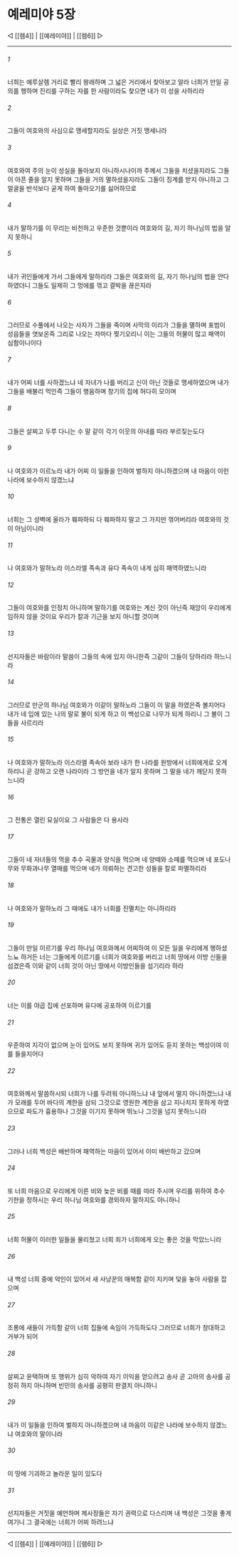 ﻿# 예레미야 5장

◁ [[렘4]] | [[예레미야]] | [[렘6]] ▷
***

###### 1
너희는 예루살렘 거리로 빨리 왕래하며 그 넓은 거리에서 찾아보고 알라 너희가 만일 공의를 행하며 진리를 구하는 자를 한 사람이라도 찾으면 내가 이 성을 사하리라

###### 2
그들이 여호와의 사심으로 맹세할지라도 실상은 거짓 맹세니라

###### 3
여호와여 주의 눈이 성실을 돌아보지 아니하시나이까 주께서 그들을 치셨을지라도 그들이 아픈 줄을 알지 못하며 그들을 거의 멸하셨을지라도 그들이 징계를 받지 아니하고 그 얼굴을 반석보다 굳게 하여 돌아오기를 싫어하므로

###### 4
내가 말하기를 이 무리는 비천하고 우준한 것뿐이라 여호와의 길, 자기 하나님의 법을 알지 못하니

###### 5
내가 귀인들에게 가서 그들에게 말하리라 그들은 여호와의 길, 자기 하나님의 법을 안다 하였더니 그들도 일제히 그 멍에를 꺾고 결박을 끊은지라

###### 6
그러므로 수풀에서 나오는 사자가 그들을 죽이며 사막의 이리가 그들을 멸하며 표범이 성읍들을 엿보온즉 그리로 나오는 자마다 찢기오리니 이는 그들의 허물이 많고 패역이 심함이니이다

###### 7
내가 어찌 너를 사하겠느냐 네 자녀가 나를 버리고 신이 아닌 것들로 맹세하였으며 내가 그들을 배불리 먹인즉 그들이 행음하며 창기의 집에 허다히 모이며

###### 8
그들은 살찌고 두루 다니는 수 말 같이 각기 이웃의 아내를 따라 부르짖는도다

###### 9
나 여호와가 이르노라 내가 어찌 이 일들을 인하여 벌하지 아니하겠으며 내 마음이 이런 나라에 보수하지 않겠느냐

###### 10
너희는 그 성벽에 올라가 훼파하되 다 훼파하지 말고 그 가지만 꺾어버리라 여호와의 것이 아님이니라

###### 11
나 여호와가 말하노라 이스라엘 족속과 유다 족속이 내게 심히 패역하였느니라

###### 12
그들이 여호와를 인정치 아니하며 말하기를 여호와는 계신 것이 아닌즉 재앙이 우리에게 임하지 않을 것이요 우리가 칼과 기근을 보지 아니할 것이며

###### 13
선지자들은 바람이라 말씀이 그들의 속에 있지 아니한즉 그같이 그들이 당하리라 하느니라

###### 14
그러므로 만군의 하나님 여호와가 이같이 말하노라 그들이 이 말을 하였은즉 볼지어다 내가 네 입에 있는 나의 말로 불이 되게 하고 이 백성으로 나무가 되게 하리니 그 불이 그들을 사르리라

###### 15
나 여호와가 말하노라 이스라엘 족속아 보라 내가 한 나라를 원방에서 너희에게로 오게 하리니 곧 강하고 오랜 나라이라 그 방언을 네가 알지 못하며 그 말을 네가 깨닫지 못하느니라

###### 16
그 전통은 열린 묘실이요 그 사람들은 다 용사라

###### 17
그들이 네 자녀들의 먹을 추수 곡물과 양식을 먹으며 네 양떼와 소떼를 먹으며 네 포도나무와 무화과나무 열매를 먹으며 네가 의뢰하는 견고한 성들을 칼로 파멸하리라

###### 18
나 여호와가 말하노라 그 때에도 내가 너희를 진멸치는 아니하리라

###### 19
그들이 만일 이르기를 우리 하나님 여호와께서 어찌하여 이 모든 일을 우리에게 행하셨느뇨 하거든 너는 그들에게 이르기를 너희가 여호와를 버리고 너희 땅에서 이방 신들을 섬겼은즉 이와 같이 너희 것이 아닌 땅에서 이방인들을 섬기리라 하라

###### 20
너는 이를 야곱 집에 선포하며 유다에 공포하여 이르기를

###### 21
우준하여 지각이 없으며 눈이 있어도 보지 못하며 귀가 있어도 듣지 못하는 백성이여 이를 들을지어다

###### 22
여호와께서 말씀하시되 너희가 나를 두려워 아니하느냐 내 앞에서 떨지 아니하겠느냐 내가 모래를 두어 바다의 계한을 삼되 그것으로 영원한 계한을 삼고 지나치지 못하게 하였으므로 파도가 흉용하나 그것을 이기지 못하며 뛰노나 그것을 넘지 못하느니라

###### 23
그러나 너희 백성은 배반하며 패역하는 마음이 있어서 이미 배반하고 갔으며

###### 24
또 너희 마음으로 우리에게 이른 비와 늦은 비를 때를 따라 주시며 우리를 위하여 추수 기한을 정하시는 우리 하나님 여호와를 경외하자 말하지도 아니하니

###### 25
너희 허물이 이러한 일들을 물리쳤고 너희 죄가 너희에게 오는 좋은 것을 막았느니라

###### 26
내 백성 너희 중에 악인이 있어서 새 사냥꾼의 매복함 같이 지키며 덫을 놓아 사람을 잡으며

###### 27
조롱에 새들이 가득함 같이 너희 집들에 속임이 가득하도다 그러므로 너희가 창대하고 거부가 되어

###### 28
살찌고 윤택하며 또 행위가 심히 악하여 자기 이익을 얻으려고 송사 곧 고아의 송사를 공정히 하지 아니하며 빈민의 송사를 공평히 판결치 아니하니

###### 29
내가 이 일들을 인하여 벌하지 아니하겠으며 내 마음이 이같은 나라에 보수하지 않겠느냐 여호와의 말이니라

###### 30
이 땅에 기괴하고 놀라운 일이 있도다

###### 31
선지자들은 거짓을 예언하며 제사장들은 자기 권력으로 다스리며 내 백성은 그것을 좋게 여기니 그 결국에는 너희가 어찌 하려느냐

***
◁ [[렘4]] | [[예레미야]] | [[렘6]] ▷